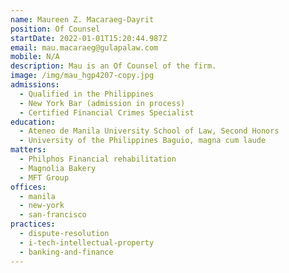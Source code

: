 ```yaml
---
name: Maureen Z. Macaraeg-Dayrit
position: Of Counsel
startDate: 2022-01-01T15:20:44.987Z
email: mau.macaraeg@gulapalaw.com
mobile: N/A
description: Mau is an Of Counsel of the firm.
image: /img/mau_hgp4207-copy.jpg
admissions:
  - Qualified in the Philippines
  - New York Bar (admission in process)
  - Certified Financial Crimes Specialist
education:
  - Ateneo de Manila University School of Law, Second Honors
  - University of the Philippines Baguio, magna cum laude
matters:
  - Philphos Financial rehabilitation
  - Magnolia Bakery
  - MFT Group
offices:
  - manila
  - new-york
  - san-francisco
practices:
  - dispute-resolution
  - i-tech-intellectual-property
  - banking-and-finance
---
```

